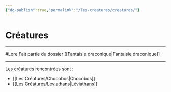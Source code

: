 ```yaml
---
{"dg-publish":true,"permalink":"/les-creatures/creatures/"}
---
```


# Créatures
---
#Lore 
Fait partie du dossier [[Fantaisie draconique\|Fantaisie draconique]]

-------

Les créatures rencontrées sont :
- [[Les Créatures/Chocobos\|Chocobos]]
- [[Les Créatures/Léviathans\|Léviathans]]